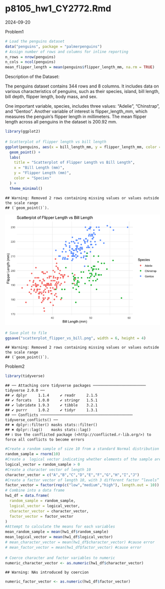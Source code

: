 p8105_hw1_CY2772.Rmd
================
2024-09-20

Problem1

``` r
# Load the penguins dataset
data("penguins", package = "palmerpenguins")
# Assign number of rows and columns for inline reporting
n_rows = nrow(penguins)
n_cols = ncol(penguins)
mean_flipper_length = mean(penguins$flipper_length_mm, na.rm = TRUE)
```

Description of the Dataset:

The penguins dataset contains 344 rows and 8 columns. It includes data
on various characteristics of penguins, such as their species, island,
bill length, bill depth, flipper length, body mass, and sex.

One important variable, species, includes three values: “Adelie”,
“Chinstrap”, and “Gentoo”. Another variable of interest is
flipper_length_mm, which measures the penguin’s flipper length in
millimeters. The mean flipper length across all penguins in the dataset
is 200.92 mm.

``` r
library(ggplot2)

# Scatterplot of flipper length vs bill length
ggplot(penguins, aes(x = bill_length_mm, y = flipper_length_mm, color = species)) +
  geom_point() +
  labs(
    title = "Scatterplot of Flipper Length vs Bill Length",
    x = "Bill Length (mm)",
    y = "Flipper Length (mm)",
    color = "Species"
  ) +
  theme_minimal()
```

    ## Warning: Removed 2 rows containing missing values or values outside the scale range
    ## (`geom_point()`).

![](p8105_hw1_CY2772_files/figure-gfm/unnamed-chunk-2-1.png)<!-- -->

``` r
# Save plot to file
ggsave("scatterplot_flipper_vs_bill.png", width = 6, height = 4)
```

    ## Warning: Removed 2 rows containing missing values or values outside the scale range
    ## (`geom_point()`).

Problem2

``` r
library(tidyverse)
```

    ## ── Attaching core tidyverse packages ──────────────────────── tidyverse 2.0.0 ──
    ## ✔ dplyr     1.1.4     ✔ readr     2.1.5
    ## ✔ forcats   1.0.0     ✔ stringr   1.5.1
    ## ✔ lubridate 1.9.3     ✔ tibble    3.2.1
    ## ✔ purrr     1.0.2     ✔ tidyr     1.3.1
    ## ── Conflicts ────────────────────────────────────────── tidyverse_conflicts() ──
    ## ✖ dplyr::filter() masks stats::filter()
    ## ✖ dplyr::lag()    masks stats::lag()
    ## ℹ Use the conflicted package (<http://conflicted.r-lib.org/>) to force all conflicts to become errors

``` r
#Create a random sample of size 10 from a standard Normal distribution
random_sample = rnorm(10)
#Create a  logical vector indicating whether elements of the sample are greater than 0
logical_vector = random_sample > 0
#Create a character vector of length 10
character_vector = c("A","B","C","D","E","F","G","H","I","J")
#Create a factor vector of length 10, with 3 different factor “levels”
factor_vector = factor(rep(c("low","medium","high"), length.out = 10))
# Combine into a data frame
hw1_df = data.frame(
  random_sample = random_sample,
  logical_vector = logical_vector,
  character_vector = character_vector,
  factor_vector = factor_vector
)
#Attempt to calculate the means for each variables
mean_random_sample = mean(hw1_df$random_sample)
mean_logical_vector = mean(hw1_df$logical_vector)
# mean_character_vector = mean(hw1_df$character_vector) #cause error
# mean_factor_vector = mean(hw1_df$factor_vector) #cause error

# Coerce character and factor variables to numeric
numeric_character_vector <- as.numeric(hw1_df$character_vector)
```

    ## Warning: NAs introduced by coercion

``` r
numeric_factor_vector <- as.numeric(hw1_df$factor_vector)
```
